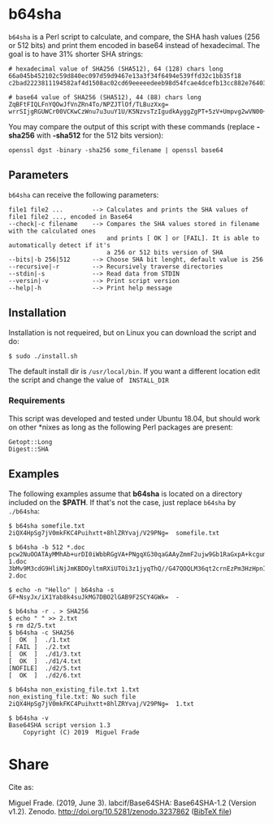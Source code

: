 # b64sha

`b64sha` is a Perl script to calculate, and compare, the SHA hash values (256 or 512 bits) and print them encoded in base64 instead of hexadecimal. The goal is to have 31% shorter SHA strings:

``` 
# hexadecimal value of SHA256 (SHA512), 64 (128) chars long
66a045b452102c59d840ec097d59d9467e13a3f34f6494e539ffd32c1bb35f18
c2bad2223811194582af4d1508ac02cd69eeeeedeeb98d54fcae4dcefb13cc882e7640328206603d3fb9cd5f949a9be0db054dd34fbfa190c498a5fe09750cef

# base64 value of SHA256 (SHA512), 44 (88) chars long
ZqBFtFIQLFnYQOwJfVnZRn4To/NPZJTlOf/TLBuzXxg=
wrrSIjgRGUWCr00VCKwCzWnu7u3uuY1U/K5NzvsTzIgudkAyggZgPT+5zV+Umpvg2wVN00+/oZDEmKX+CXUM7w==
``` 

You may compare the output of this script with these commands (replace **-sha256** with **-sha512** for the 512 bits version):

``` 
openssl dgst -binary -sha256 some_filename | openssl base64
``` 


## Parameters
`b64sha` can receive the following parameters:
```
file1 file2 ...        --> Calculates and prints the SHA values of file1 file2 ..., encoded in Base64
--check|-c filename    --> Compares the SHA values stored in filename with the calculated ones 
                           and prints [ OK ] or [FAIL]. It is able to automatically detect if it's
                           a 256 or 512 bits version of SHA
--bits|-b 256|512      --> Choose SHA bit lenght, default value is 256
--recursive|-r         --> Recursively traverse directories
--stdin|-s             --> Read data from STDIN
--versin|-v            --> Print script version
--help|-h              --> Print help message
```

## Installation
Installation is not requeired, but on Linux you can download the script and do:
```
$ sudo ./install.sh
```
The default install dir is ```/usr/local/bin```. If you want a different location edit the script and change the value of ``` INSTALL_DIR```


### Requirements
This script was developed and tested under Ubuntu 18.04, but should work on other \*nixes as long as the following Perl packages are present: 
```
Getopt::Long
Digest::SHA
```

## Examples
The following examples assume that **b64sha** is located on a directory included on the **$PATH**. If that's not the case, just replace ```b64sha``` by ```./b64sha```:

```
$ b64sha somefile.txt
2iQX4HpSg7jV0mkFKC4Puihxtt+8hlZRYvaj/V29PNg=  somefile.txt

$ b64sha -b 512 *.doc
pcw2NuOOATAyMMhAb+urDI0iWbbRGgVA+PNgqXG30qaGAAyZmmF2ujw9Gb1RaGxpA+kcgumKEkc+ZSbpI0Ue6w==  1.doc
3bMv9M3cdG9HliNjJmKBDOyltmRXiUTOi3z1jyqThQ//G47QOQLM36qt2crnEzPm3HzHpnIHAnxU5tmttIQp9Q==  2.doc

$ echo -n "Hello" | b64sha -s
GF+NsyJx/iX1Yab8k4suJkMG7DBO2lGAB9F2SCY4GWk=  -

$ b64sha -r . > SHA256
$ echo " " >> 2.txt
$ rm d2/5.txt
$ b64sha -c SHA256
[  OK  ]  ./1.txt
[ FAIL ]  ./2.txt
[  OK  ]  ./d1/3.txt
[  OK  ]  ./d1/4.txt
[NOFILE]  ./d2/5.txt
[  OK  ]  ./d2/6.txt

$ b64sha non_existing_file.txt 1.txt
non_existing_file.txt: No such file
2iQX4HpSg7jV0mkFKC4Puihxtt+8hlZRYvaj/V29PNg=  1.txt

$ b64sha -v
Base64SHA script version 1.3
    Copyright (C) 2019  Miguel Frade
```

# Share

Cite as:

Miguel Frade. (2019, June 3). labcif/Base64SHA: Base64SHA-1.2 (Version v1.2). Zenodo. http://doi.org/10.5281/zenodo.3237862 ([BibTeX file](BibTeX.bib))
